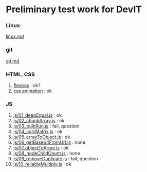 # Preliminary test work for DevIT

### Linux 

[linux.md](linux.md)

### git

[git.md](git.md)

### HTML, CSS

1. [flexbox](html_css/01_flexbox/index.html) : ok?
2. [css animation](html_css/02_css_animation/index.html) : ok

### JS

1. [js/01_deepEqual.js](js/01_deepEqual.js) : ok
2. [js/02_chunkArray.js](js/02_chunkArray.js) : ok
3. [js/03_bulkRun.js](js/03_bulkRun.js) : fail, question
4. [js/04_calcMatrix.js](js/04_calcMatrix.js) : ok
5. [js/05_arrayToObject.js](js/05_arrayToObject.js) : ok
6. [js/06_getBase64FromUrl.js](js/06_getBase64FromUrl.js) : none
7. [js/07_objectToArray.js](js/07_objectToArray.js) : ok
8. [js/08_nodeChildCount.js](js/08_nodeChildCount.js) : none
9. [js/09_removeDuplicate.js](js/09_removeDuplicate.js) : fail, question
10. [js/10_reliableMultiply.js](js/10_reliableMultiply.js) : ok
